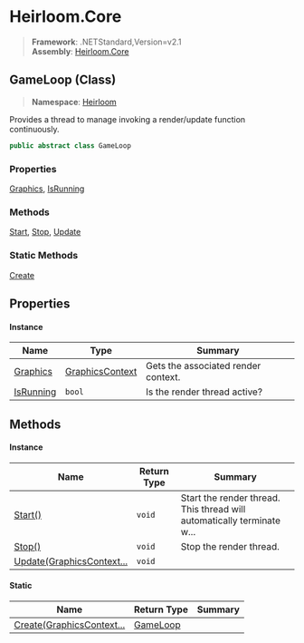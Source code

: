 # Heirloom.Core

> **Framework**: .NETStandard,Version=v2.1  
> **Assembly**: [Heirloom.Core][0]

## GameLoop (Class)

> **Namespace**: [Heirloom][0]

Provides a thread to manage invoking a render/update function continuously.

```cs
public abstract class GameLoop
```

### Properties

[Graphics][1], [IsRunning][2]

### Methods

[Start][3], [Stop][4], [Update][5]

### Static Methods

[Create][6]

## Properties

#### Instance

| Name           | Type                 | Summary                             |
|----------------|----------------------|-------------------------------------|
| [Graphics][1]  | [GraphicsContext][7] | Gets the associated render context. |
| [IsRunning][2] | `bool`               | Is the render thread active?        |

## Methods

#### Instance

| Name                           | Return Type | Summary                                                                |
|--------------------------------|-------------|------------------------------------------------------------------------|
| [Start()][3]                   | `void`      | Start the render thread. This thread will automatically terminate w... |
| [Stop()][4]                    | `void`      | Stop the render thread.                                                |
| [Update(GraphicsContext...][5] | `void`      |                                                                        |

#### Static

| Name                           | Return Type   | Summary |
|--------------------------------|---------------|---------|
| [Create(GraphicsContext...][6] | [GameLoop][8] |         |

[0]: ../../Heirloom.Core.md
[1]: GameLoop/Graphics.md
[2]: GameLoop/IsRunning.md
[3]: GameLoop/Start.md
[4]: GameLoop/Stop.md
[5]: GameLoop/Update.md
[6]: GameLoop/Create.md
[7]: GraphicsContext.md
[8]: GameLoop.md
